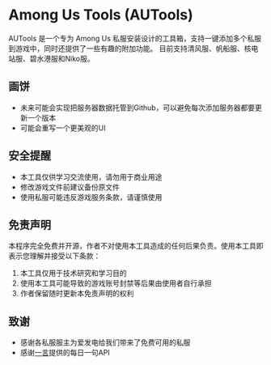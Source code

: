 # Among Us Tools (AUTools)
AUTools 是一个专为 Among Us 私服安装设计的工具箱，支持一键添加多个私服到游戏中，同时还提供了一些有趣的附加功能。
目前支持清风服、帆船服、核电站服、碧水港服和Niko服。
## 画饼
- 未来可能会实现把服务器数据托管到Github，可以避免每次添加服务器都要更新一个版本
- 可能会重写一个更美观的UI
## 安全提醒
- 本工具仅供学习交流使用，请勿用于商业用途
- 修改游戏文件前建议备份原文件
- 使用私服可能违反游戏服务条款，请谨慎使用
## 免责声明
本程序完全免费并开源，作者不对使用本工具造成的任何后果负责。使用本工具即表示您理解并接受以下条款：
1. 本工具仅用于技术研究和学习目的
2. 使用本工具可能导致的游戏账号封禁等后果由使用者自行承担
3. 作者保留随时更新本免责声明的权利
## 致谢
- 感谢各私服服主为爱发电给我们带来了免费可用的私服
- 感谢[一言](https://hitokoto.cn/)提供的每日一句API

